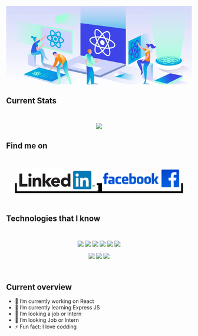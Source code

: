 <a href="https://www.facebook.com/mirhussainmurtaza/">
<img src="https://raw.githubusercontent.com/SHOJOL-ISLAM-77/SHOJOL-ISLAM-77/main/Images/banner.webp" />
</a>

##  Current Stats

<br />
<p align="center">
<img width="60%" src="https://github-readme-streak-stats.herokuapp.com?user=SHOJOL-ISLAM-77&theme=react&hide_border=true&border_radius=10&card_width=600&border=00000023&background=45%2C0C399F%2C2F54C5)](https://git.io/streak-stats" />
</p>


##  Find me on

<br />

<p align="center">
  <a href="https://www.linkedin.com/in/mirhussainmurtaza/" style="border: 5px solid black;">
    <img height="60" src="https://github.com/SHOJOL-ISLAM-77/SHOJOL-ISLAM-77/blob/main/Images/Screenshot%202023-12-09%20103927.png?raw=true" alt="LinkedIn">
  </a>
  <a href="https://www.facebook.com/mirhussainmurtaza" style="border: 5px solid black;">
    <img height="60" src="https://github.com/SHOJOL-ISLAM-77/SHOJOL-ISLAM-77/blob/main/Images/facebook.png?raw=true" alt="Facebook">
  </a>
</p>


<br />

## Technologies that I know

<br>
<p align="center">
<img src="https://github.com/mir-hussain/mir-hussain/blob/main/images/icons/HTML.png"/>
<img src="https://github.com/mir-hussain/mir-hussain/blob/main/images/icons/css.png"/>
<img src="https://github.com/mir-hussain/mir-hussain/blob/main/images/icons/JavaScript.png"/>
<img src="https://github.com/mir-hussain/mir-hussain/blob/main/images/icons/react.png"/>
<img src="https://github.com/mir-hussain/mir-hussain/blob/main/images/icons/tailwind.png"/>
<img src="https://github.com/mir-hussain/mir-hussain/blob/main/images/icons/firebase.png"/>
</p>
<p align="center">
<img src="https://github.com/mir-hussain/mir-hussain/blob/main/images/icons/node.png"/>
<img src="https://github.com/mir-hussain/mir-hussain/blob/main/images/icons/express.png"/>
<img src="https://github.com/mir-hussain/mir-hussain/blob/main/images/icons/mongo.png"/>
</p><br/>

## Current overview

- 🔭 I’m currently working on React
- 🌱 I’m currently learning Express JS
- 👯 I’m looking a job or Intern 
- 🤔 I’m looking Job or Intern 
- ⚡ Fun fact: I love codding

